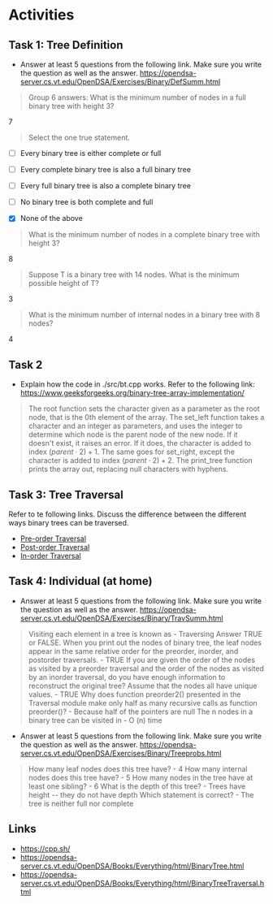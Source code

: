 # Activities

## Task 1: Tree Definition

- Answer at least 5 questions from the following link. Make sure you write the question as well as the answer.
  https://opendsa-server.cs.vt.edu/OpenDSA/Exercises/Binary/DefSumm.html
> Group 6 answers:
> What is the minimum number of nodes in a full binary tree with height 3? 

7

> Select the one true statement.

- [ ] Every binary tree is either complete or full

- [ ] Every complete binary tree is also a full binary tree

- [ ] Every full binary tree is also a complete binary tree

- [ ] No binary tree is both complete and full

- [x] None of the above

> What is the minimum number of nodes in a complete binary tree with height 3?

8

> Suppose T is a binary tree with 14 nodes. What is the minimum possible height of T?

3

> What is the minimum number of internal nodes in a binary tree with 8 nodes?

4


## Task 2

- Explain how the code in ./src/bt.cpp works. Refer to the following link:
  https://www.geeksforgeeks.org/binary-tree-array-implementation/
> The root function sets the character given as a parameter as the root node, that is the 0th element of the array. The set_left function takes a character and an integer as parameters, and uses the integer to determine which node is the parent node of the new node. If it doesn't exist, it raises an error. If it does, the character is added to index $(parent\cdot2)+1$. The same goes for set_right, except the character is added to index $(parent\cdot2)+2$. The print_tree function prints the array out, replacing null characters with hyphens.

## Task 3: Tree Traversal

Refer to te following links. Discuss the difference between the different ways binary trees can be traversed.

- [Pre-order Traversal](https://opendsa-server.cs.vt.edu/OpenDSA/AV/Binary/btTravPreorderPRO.html)
- [Post-order Traversal](https://opendsa-server.cs.vt.edu/OpenDSA/AV/Binary/btTravPostorderPRO.html)
- [In-order Traversal](https://opendsa-server.cs.vt.edu/OpenDSA/AV/Binary/btTravInorderPRO.html)

## Task 4: Individual (at home)

- Answer at least 5 questions from the following link. Make sure you write the question as well as the answer.
  https://opendsa-server.cs.vt.edu/OpenDSA/Exercises/Binary/TravSumm.html

> Visiting each element in a tree is known as - Traversing
> Answer TRUE or FALSE. When you print out the nodes of binary tree, the leaf nodes appear in the same relative order for the preorder, inorder, and postorder traversals. - TRUE
> If you are given the order of the nodes as visited by a preorder traversal and the order of the nodes as visited by an inorder traversal, do you have enough information to reconstruct the original tree? Assume that the nodes all have unique values. - TRUE
> Why does function preorder2() presented in the Traversal module make only half as many recursive calls as function preorder()? - Because half of the pointers are null
> The n nodes in a binary tree can be visited in - O (n) time 

- Answer at least 5 questions from the following link. Make sure you write the question as well as the answer.
  https://opendsa-server.cs.vt.edu/OpenDSA/Exercises/Binary/Treeprobs.html
> How many leaf nodes does this tree have? - 4
> How many internal nodes does this tree have?  - 5
> How many nodes in the tree have at least one sibling? - 6
> What is the depth of this tree? - Trees have height -- they do not have depth
> Which statement is correct? - The tree is neither full nor complete


## Links

- https://cpp.sh/
- https://opendsa-server.cs.vt.edu/OpenDSA/Books/Everything/html/BinaryTree.html
- https://opendsa-server.cs.vt.edu/OpenDSA/Books/Everything/html/BinaryTreeTraversal.html
